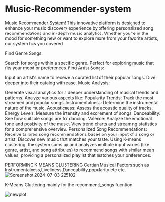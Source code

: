 # Music-Recommender-system
Music Recommender System! This innovative platform is designed to enhance your music discovery experience by offering personalized song recommendations and in-depth music analytics. Whether you're in the mood for something new or want to explore more from your favorite artists, our system has you covered

Find Genre Songs:

Search for songs within a specific genre. Perfect for exploring music that fits your mood or preferences.
Find Artist Songs:

Input an artist's name to receive a curated list of their popular songs. Dive deeper into their catalog with ease.
Music Analysis:

Generate visual analytics for a deeper understanding of musical trends and patterns.
Analyze various aspects like:
Popularity Trends: Track the most streamed and popular songs.
Instrumentalness: Determine the instrumental nature of the music.
Acousticness: Assess the acoustic quality of tracks.
Energy Levels: Measure the intensity and excitement of songs.
Danceability: See how suitable songs are for dancing.
Valence: Analyze the emotional tone and positivity of the music.
View trend charts and streaming statistics for a comprehensive overview.
Personalized Song Recommendations:
Receive tailored song recommendations based on your input of a song or artist. Discover new music that matches your taste.
Using K-means clustering, the system sums up and analyzes multiple input values (like genre, artist, and song attributes) to recommend songs with similar mean values, providing a personalized playlist that matches your preferences.

PERFORMING K MEANS CLUSTERING 
Certian Musical Factors such as Instrumentalness,Liveliness,Danceability,popularity etc etc.
![Screenshot 2024-07-03 225102](https://github.com/ShashankAQ/Music-Recommender-system/assets/139737140/f0113fa1-7d3b-4973-9337-9014dc624d27)


K-Means Clustering mainly for the recommend_songs fucntion


![newplot](https://github.com/ShashankAQ/Music-Recommender-system/assets/139737140/51f86b60-fab4-47d0-8c0a-941ec1e1465f)


